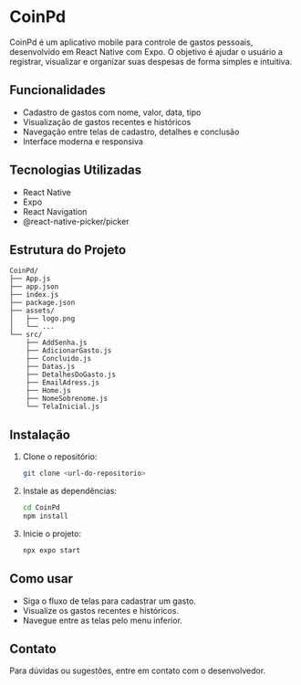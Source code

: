 # CoinPd

CoinPd é um aplicativo mobile para controle de gastos pessoais, desenvolvido em React Native com Expo. O objetivo é ajudar o usuário a registrar, visualizar e organizar suas despesas de forma simples e intuitiva.

## Funcionalidades
- Cadastro de gastos com nome, valor, data, tipo
- Visualização de gastos recentes e históricos
- Navegação entre telas de cadastro, detalhes e conclusão
- Interface moderna e responsiva

## Tecnologias Utilizadas
- React Native
- Expo
- React Navigation
- @react-native-picker/picker

## Estrutura do Projeto
```
CoinPd/
├── App.js
├── app.json
├── index.js
├── package.json
├── assets/
│   ├── logo.png
│   └── ...
└── src/
    ├── AddSenha.js
    ├── AdicionarGasto.js
    ├── Concluido.js
    ├── Datas.js
    ├── DetalhesDoGasto.js
    ├── EmailAdress.js
    ├── Home.js
    ├── NomeSobrenome.js
    └── TelaInicial.js
```

## Instalação
1. Clone o repositório:
   ```bash
   git clone <url-do-repositorio>
   ```
2. Instale as dependências:
   ```bash
   cd CoinPd
   npm install
   ```
3. Inicie o projeto:
   ```bash
   npx expo start
   ```

## Como usar
- Siga o fluxo de telas para cadastrar um gasto.
- Visualize os gastos recentes e históricos.
- Navegue entre as telas pelo menu inferior.

## Contato
Para dúvidas ou sugestões, entre em contato com o desenvolvedor.
